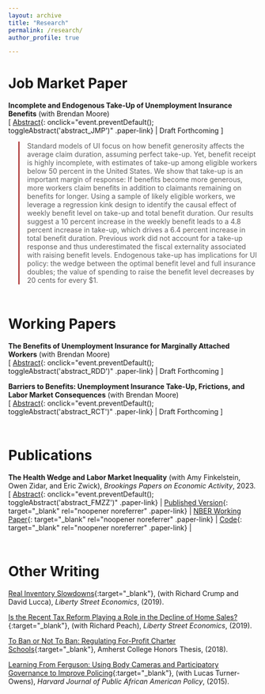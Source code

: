 ```yaml
---
layout: archive
title: "Research"
permalink: /research/
author_profile: true

---
```

# Job Market Paper

**Incomplete and Endogenous Take-Up of Unemployment Insurance Benefits** (with Brendan Moore) <br>
[ [Abstract](#){: onclick="event.preventDefault(); toggleAbstract('abstract_JMP')" .paper-link} | Draft Forthcoming ]
<div id="abstract_JMP">
<blockquote style="margin-left: 20px; padding-left: 15px; border-left: 3px solid rgb(181, 74, 74);">
Standard models of UI focus on how benefit generosity affects the average claim duration, assuming perfect take-up. Yet, benefit receipt is highly incomplete, with estimates of take-up among eligible workers below 50 percent in the United States. We show that take-up is an important margin of response: If benefits become more generous, more workers claim benefits in addition to claimants remaining on benefits for longer. Using a sample of likely eligible workers, we leverage a regression kink design to identify the causal effect of weekly benefit level on take-up and total benefit duration. Our results suggest a 10 percent increase in the weekly benefit leads to a 4.8 percent increase in take-up, which drives a 6.4 percent increase in total benefit duration. Previous work did not account for a take-up response and thus underestimated the fiscal externality associated with raising benefit levels. Endogenous take-up has implications for UI policy: the wedge between the optimal benefit level and full insurance doubles; the value of spending to raise the benefit level decreases by 20 cents for every $1.
</blockquote>
</div>
<div style="height: 10px;"></div>

# Working Papers

**The Benefits of Unemployment Insurance for Marginally Attached Workers** (with Brendan Moore) <br>
[ [Abstract](#){: onclick="event.preventDefault(); toggleAbstract('abstract_RDD')" .paper-link} | Draft Forthcoming ]
<div id="abstract_RDD" class="abstract hidden">
<blockquote style="margin-left: 20px; padding-left: 15px; border-left: 3px solid rgb(181, 74, 74);">
Existing research documents that more generous unemployment insurance (UI) delays job finding with limited effects on job quality. This paper exploits the eligibility threshold to examine how UI receipt impacts job search for lower-income workers. Using employer-employee matched data from Washington State and a fuzzy regression discontinuity design, we find that UI receipt minimally delays re-employment but substantially improves labor market outcomes. UI increases cumulative hours worked by approximately 15 full-time weeks and earnings by \$14,000 in the two years following job loss, representing 37 percent and 50 percent increases, respectively. These gains are driven by improved job quality, as recipients experience longer tenure and higher wages with their next employer. Effects are larger for workers living near public employment offices, suggesting that access to re-employment services enhances search productivity. Expanding UI access by lowering the eligibility threshold is much more cost-effective than raising benefit levels or extending potential duration, as workers benefit from more stable, higher-paying re-employment that partially offsets its cost.
</blockquote>
</div>

**Barriers to Benefits: Unemployment Insurance Take-Up, Frictions, and Labor Market Consequences** (with Brendan Moore) <br>
[ [Abstract](#){: onclick="event.preventDefault(); toggleAbstract('abstract_RCT')" .paper-link} | Draft Forthcoming ]
<div id="abstract_RCT" class="abstract hidden">
<blockquote style="margin-left: 20px; padding-left: 15px; border-left: 3px solid rgb(173, 99, 99);">
Unemployment Insurance (UI) provides income support during job loss, yet take-up remains puzzlingly low, with only about half of eligible unemployed workers in the U.S. claiming benefits. We implement a large-scale field experiment among 50,000 recently unemployed, non-UI claiming workers in Washington State to study the causes and labor supply implications of incomplete take-up. The feature of the data that allows us to distinguish between misperception of eligibility and hassle costs is the effect of treatment on the UI rejection rate of those induced to apply. We experimentally vary whether letters include a destigmatizing message. Informational letters increased UI applications by 1.5 percentage points (80% relative to control), with effects concentrated among low-wage workers. We attribute the effect of generic informational letters on take-up to reduced hassle costs rather than improved eligibility perceptions. Destigmatizing letters induced more applications only from high-wage job seekers. Despite higher take-up, we can rule out negative effects of UI receipt on job search duration. These findings suggest that disproportionately low-wage workers were induced to apply because of reduced hassle costs but did not distort their search behavior while on UI.
</blockquote>
</div>
<div style="height: 10px;"></div>


# Publications

**The Health Wedge and Labor Market Inequality** (with Amy Finkelstein, Owen Zidar, and Eric Zwick), _Brookings Papers on Economic Activity_, 2023. <br>
[ [Abstract](#){: onclick="event.preventDefault(); toggleAbstract('abstract_FMZZ')" .paper-link} | [Published Version](https://www.brookings.edu/wp-content/uploads/2024/01/16653-BPEA-SP23_WEB_Finkelstein-et-al_session_print.pdf){: target="_blank"  rel="noopener noreferrer" .paper-link} | [NBER Working Paper](https://www.nber.org/papers/w31091){: target="_blank"  rel="noopener noreferrer" .paper-link} | [Code](https://github.com/casey-mcquillan/fmzz){: target="_blank"  rel="noopener noreferrer" .paper-link} |
<div id="abstract_FMZZ" class="abstract hidden">
<blockquote style="margin-left: 20px; padding-left: 15px; border-left: 3px solid rgb(238, 99, 99);">
Over half of the U.S. population receives health insurance through an employer, with employer premium contributions creating a flat “head tax” per worker, independent of their earnings. This paper develops and calibrates a stylized model of the labor market to explore how this uniquely American approach to financing health insurance contributes to labor market inequality. We consider a partial-equilibrium counterfactual in which employer-provided health insurance is instead financed by a statutory payroll tax on firms. We find that, under this counterfactual financing, in 2019 the college wage premium would have been 11 percent lower, non-college annual earnings would have been $1,700 (3 percent) higher, and non-college employment would have been nearly 500,000 higher. These calibrated labor market effects of switching from head-tax to payroll-tax financing are in the same ballpark as estimates of the impact of other leading drivers of labor market inequality, including changes in outsourcing, robot adoption, rising trade, unionization, and the real minimum wage. We also consider a separate partial-equilibrium counterfactual in which the current head-tax financing is maintained, but 2019 U.S. health care spending as a share of GDP is reduced to the Canadian share; here, we estimate that the 2019 college wage premium would have been 5 percent lower and non-college annual earnings would have been 5 percent higher. These findings suggest that health care costs and the financing of health insurance warrant greater attention in both public policy and research on U.S. labor market inequality.
</blockquote>
</div>
<div style="height: 10px;"></div>


# Other Writing

[Real Inventory Slowdowns](https://libertystreeteconomics.newyorkfed.org/2019/11/real-inventory-slowdowns.html){:target="_blank"}, (with Richard Crump and David Lucca), _Liberty Street Economics_, (2019).

[Is the Recent Tax Reform Playing a Role in the Decline of Home Sales?](https://libertystreeteconomics.newyorkfed.org/2019/04/is-the-recent-tax-reform-playing-a-role-in-the-decline-of-home-sales.html){:target="_blank"}, (with Richard Peach), _Liberty Street Economics_, (2019).

[To Ban or Not To Ban: Regulating For-Profit Charter Schools](https://www.amherst.edu/system/files/media/Casey%2520McQuillan%2520Thesis.pdf){:target="_blank"}, Amherst College Honors Thesis,
(2018).

[Learning From Ferguson: Using Body Cameras and Participatory Governance to Improve Policing](https://studentreview.hks.harvard.edu/learning-from-ferguson-using-body-cameras-and-participatory-governance-to-improve-policing/){:target="_blank"}, (with Lucas Turner-Owens), _Harvard Journal of Public African American Policy_, (2015).



<style>
.hidden { display: none; }

.paper-link {
  text-decoration: none;
  font-weight: normal;
}

</style>

<script>
function toggleAbstract(id) {
  var abstract = document.getElementById(id);
  abstract.classList.toggle("hidden");
}
</script>